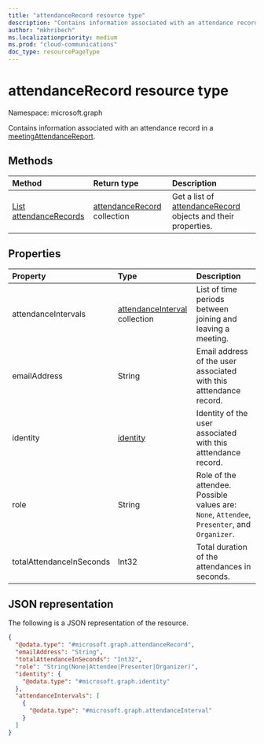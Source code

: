 ```yaml
---
title: "attendanceRecord resource type"
description: "Contains information associated with an attendance record in a meetingAttendanceReport."
author: "mkhribech"
ms.localizationpriority: medium
ms.prod: "cloud-communications"
doc_type: resourcePageType
---
```


# attendanceRecord resource type

Namespace: microsoft.graph

Contains information associated with an attendance record in a [meetingAttendanceReport](meetingattendancereport.md).

## Methods

|Method|Return type|Description|
|:---|:---|:---|
|[List attendanceRecords](../api/attendancerecord-list.md)|[attendanceRecord](../resources/attendancerecord.md) collection|Get a list of [attendanceRecord](../resources/attendancerecord.md) objects and their properties.|

## Properties

| Property            | Type    | Description|
|:--------------------|:--------|:-----------|
| attendanceIntervals | [attendanceInterval](attendanceInterval.md) collection | List of time periods between joining and leaving a meeting. |
| emailAddress | String | Email address of the user associated with this atttendance record. |
| identity | [identity](identity.md) | Identity of the user associated with this atttendance record. |
| role | String | Role of the attendee. Possible values are: `None`, `Attendee`, `Presenter`, and `Organizer`.  |
| totalAttendanceInSeconds | Int32 | Total duration of the attendances in seconds. |

## JSON representation

The following is a JSON representation of the resource.
<!-- {
  "blockType": "resource",
  "keyProperty": "id",
  "@odata.type": "microsoft.graph.attendanceRecord",
  "baseType": "microsoft.graph.entity",
  "openType": false
}
-->

```json
{
  "@odata.type": "#microsoft.graph.attendanceRecord",
  "emailAddress": "String",
  "totalAttendanceInSeconds": "Int32",
  "role": "String(None|Attendee|Presenter|Organizer)",
  "identity": {
    "@odata.type": "#microsoft.graph.identity"
  },
  "attendanceIntervals": [
    {
      "@odata.type": "#microsoft.graph.attendanceInterval"
    }
  ]
}
```
